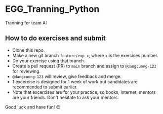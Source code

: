 # EGG_Tranning_Python

Tranning for team AI  

## How to do exercises and submit
- Clone this repo.
- Make a new git branch `feature/exp_x`, where `x` is the exercises number.
- Do your exercise using that branch.
- Create a pull request (PR) to `main` branch and assign to `@dangcuong-123` for reviewing.
- `@dangcuong-123` will review, give feedback and merge.
- 1 excercise is designed for 1 week of work but candidates are recommended to submit earlier.
- Note that excercises are for your practice, so books, Internet, mentors are your friends. Don't hesitate to ask your mentors.

Good luck and have fun! 😉
